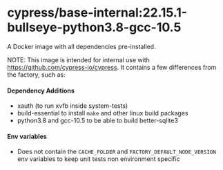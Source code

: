 # cypress/base-internal:22.15.1-bullseye-python3.8-gcc-10.5

A Docker image with all dependencies pre-installed.

NOTE: This image is intended for internal use with https://github.com/cypress-io/cypress. It contains a few differences from the factory, such as:

#### Dependency Additions

- xauth (to run xvfb inside system-tests)
- build-essential to install `make` and other linux build packages
- python3.8 and gcc-10.5 to be able to build better-sqlite3

#### Env variables

- Does not contain the `CACHE_FOLDER` and `FACTORY_DEFAULT_NODE_VERSION` env variables to keep unit tests non environment specific

